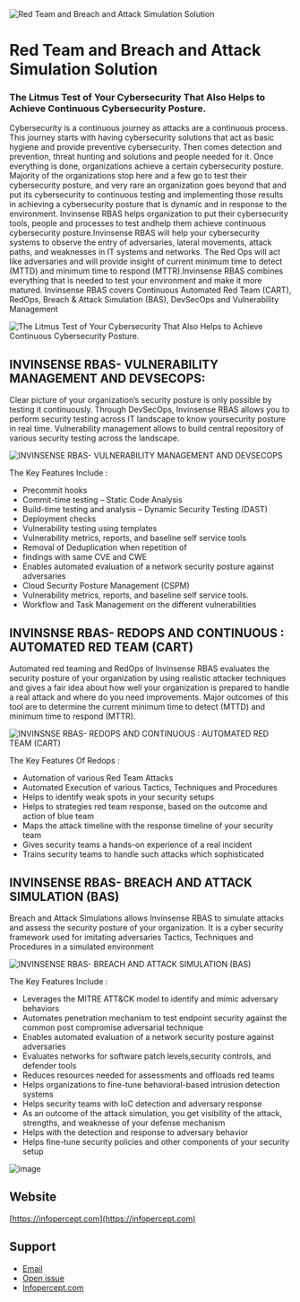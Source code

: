   
<img title="Red Team and Breach and Attack Simulation Solution" alt="Red Team and Breach and Attack Simulation Solution" class="img-container" src="https://user-images.githubusercontent.com/121154299/226796529-94059fd9-d306-41a2-8471-6b9109b60670.png">


# Red Team and Breach and Attack Simulation Solution

### The Litmus Test of Your Cybersecurity That Also Helps to Achieve Continuous Cybersecurity Posture.

Cybersecurity is a continuous journey as attacks are a continuous process. This journey starts with having cybersecurity solutions that act as basic hygiene and provide preventive cybersecurity. Then comes detection and prevention, threat hunting and solutions and people needed for it. Once everything is done, organizations achieve a certain cybersecurity posture. Majority of the organizations stop here and a few go to test their cybersecurity posture, and very rare an organization goes beyond that and put its cybersecurity to continuous testing and implementing those results in achieving a cybersecurity posture that is dynamic and in response to the environment.
Invinsense RBAS helps organization to put their cybersecurity tools, people and processes to test andhelp them achieve continuous cybersecurity posture.Invinsense RBAS will help your cybersecurity systems to observe the entry of adversaries, lateral movements, attack paths, and weaknesses in IT systems and networks. The Red Ops will act like adversaries and will provide insight of current minimum time to detect (MTTD) and minimum time to respond (MTTR).Invinsense RBAS combines everything that is needed to test your environment and make it more matured. Invinsense RBAS covers Continuous Automated Red Team (CART), RedOps, Breach & Attack Simulation (BAS), DevSecOps and Vulnerability Management 

 <img  title="The Litmus Test of Your Cybersecurity That Also Helps to Achieve Continuous Cybersecurity Posture." alt="The Litmus Test of Your Cybersecurity That Also Helps to Achieve Continuous Cybersecurity Posture." src="https://user-images.githubusercontent.com/121154299/226802935-6c7953d1-77ed-40f4-8215-a9b5cb7e42ec.png">

## INVINSENSE RBAS- VULNERABILITY MANAGEMENT AND DEVSECOPS:
Clear picture of your organization’s security posture is only possible by testing it continuously. Through DevSecOps, Invinsense RBAS allows you to perform security testing across IT landscape to know yoursecurity posture in real time.
Vulnerability management allows to build central repository of various security testing across the
landscape.

<img title="INVINSENSE RBAS- VULNERABILITY MANAGEMENT AND DEVSECOPS" alt="INVINSENSE RBAS- VULNERABILITY MANAGEMENT AND DEVSECOPS" src="https://user-images.githubusercontent.com/121154299/226797429-50b43fbe-dc7d-4a29-93e7-4d1e8b44b444.png">

The Key Features Include :
-	Precommit hooks
-	Commit-time testing – Static Code Analysis
-	Build-time testing and analysis – Dynamic Security Testing (DAST)
-	Deployment checks
-	Vulnerability testing using templates
- Vulnerability metrics, reports, and baseline self service tools
-	Removal of Deduplication when repetition of
-	findings with same CVE and CWE
-	Enables automated evaluation of a network security posture against adversaries
-	Cloud Security Posture Management (CSPM)
-	Vulnerability metrics, reports, and baseline self service tools.
-	Workflow and Task Management on the different vulnerabilities

## INVINSNSE RBAS- REDOPS AND CONTINUOUS : AUTOMATED RED TEAM (CART)
Automated red teaming and RedOps of Invinsense RBAS evaluates the security posture of your
organization by using realistic attacker techniques and gives a fair idea about how well your organization is prepared to handle a real attack and where do you need improvements. Major outcomes of this tool are to determine the current minimum time to detect (MTTD) and minimum time to respond (MTTR).


<img  title="INVINSNSE RBAS- REDOPS AND CONTINUOUS : AUTOMATED RED TEAM (CART)" alt="INVINSNSE RBAS- REDOPS AND CONTINUOUS : AUTOMATED RED TEAM (CART)" src="https://user-images.githubusercontent.com/121154299/226797454-a8031ac7-5f66-4075-ac39-e6c16b716f76.png">


The Key Features Of Redops :
-	Automation of various Red Team Attacks
-	Automated Execution of various Tactics, Techniques and Procedures
-	Helps to identify weak spots in your security setups
-	Helps to strategies red team response, based on the outcome and action of blue team
-	Maps the attack timeline with the response timeline of your security team
-	Gives security teams a hands-on experience of a real incident
-	Trains security teams to handle such attacks which sophisticated

## INVINSENSE RBAS- BREACH AND ATTACK SIMULATION (BAS)
Breach and Attack Simulations allows Invinsense RBAS to simulate attacks and assess the security posture of your organization. It is a cyber security framework used for imitating adversaries Tactics, Techniques and Procedures in a simulated environment

<img title="INVINSENSE RBAS- BREACH AND ATTACK SIMULATION (BAS)" alt="INVINSENSE RBAS- BREACH AND ATTACK SIMULATION (BAS)" src="https://user-images.githubusercontent.com/121154299/226797480-20b18123-8097-43b1-b911-fa071b05068b.png">

The Key Features Include :
-	Leverages the MITRE ATT&CK model to identify and mimic adversary behaviors
-	Automates penetration mechanism to test endpoint security against the common post compromise adversarial technique
-	Enables automated evaluation of a network security posture against adversaries
-	Evaluates networks for software patch levels,security controls, and defender tools
-	Reduces resources needed for assessments and offloads red teams
-	Helps organizations to fine-tune behavioral-based intrusion detection systems
-	Helps security teams with IoC detection and adversary response
-	As an outcome of the attack simulation, you get visibility of the attack, strengths, and weaknesse of your defense mechanism
-	Helps with the detection and response to adversary behavior
-	Helps fine-tune security policies and other
components of your security setup 

![image](https://user-images.githubusercontent.com/77421927/157186152-b89c0d5b-8f8a-45e6-bfbc-ab155d9d70d2.png)

## Website
[https://infopercept.com](https://infopercept.com)

## Support
* [Email](mailto:sos@infopercept.com)
* [Open issue](https://github.com/Infopercept/gsos/issues)
* [Infopercept.com](https://infopercept.com/contact)


